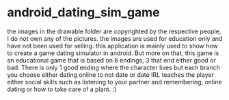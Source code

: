 # android_dating_sim_game
the images in the drawable folder are copyrighted by the respective people,
I do not own any of the pictures. the images are used for education only and have not been used for selling.
this application is mainly used to show how to create a game dating simulator in android. But more on that,
this game is an educational game that is based on 6 endings, 3 that end either good or bad. There is only 1 good
ending where the character lives but each branch you choose either dating online to not date or date IRL teaches the player
either social skills such as listening to your partner and remembering, online dating or how to take care of a plant. :)
